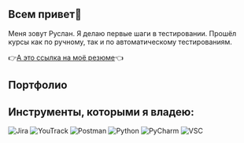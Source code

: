 ##  Всем привет👋

Меня зовут Руслан. Я делаю первые шаги в тестировании. Прошёл курсы как по ручному, так и по автоматическому тестированиям.


👉[А это ссылка на моё резюме](https://hh.ru/resume/12989c53ff09b401910039ed1f45743449314c)👈
 
## Портфолио

## Инструменты, которыми я владею:



![Jira](https://github.com/user-attachments/assets/cdb83812-78af-4d51-a2d6-1f77d7b4b18aheight=150&width=150)
![YouTrack](https://upload.wikimedia.org/wikipedia/commons/thumb/8/85/YouTrack_icon.svg/1200px-YouTrack_icon.svg.pngheight=150&width=150)
![Postman](https://github.com/user-attachments/assets/1f262973-af77-45b7-b33b-16c3e8505978height=150&width=150)
![Python](https://www.svgrepo.com/show/376344/python.svg?height=15&width=15)
![PyCharm](https://intellij-support.jetbrains.com/hc/user_images/5l0fLOoDkFwpjU_ZKu7Ofg.png?height=150&width=150)
![VSC](https://upload.wikimedia.org/wikipedia/commons/thumb/9/9a/Visual_Studio_Code_1.35_icon.svg/512px-Visual_Studio_Code_1.35_icon.svg.png20210804221519height=150&width=150)

